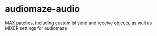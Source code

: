 # audiomaze-audio
MAX patches, including custom lsl send and receive objects, as well as MIXER settings for audiomaze

